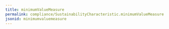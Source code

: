 ```yaml
---
title: minimumValueMeasure
permalink: compliance/SustainabilityCharacteristic.minimumValueMeasure.html
jsonid: minimumvaluemeasure
---
```

